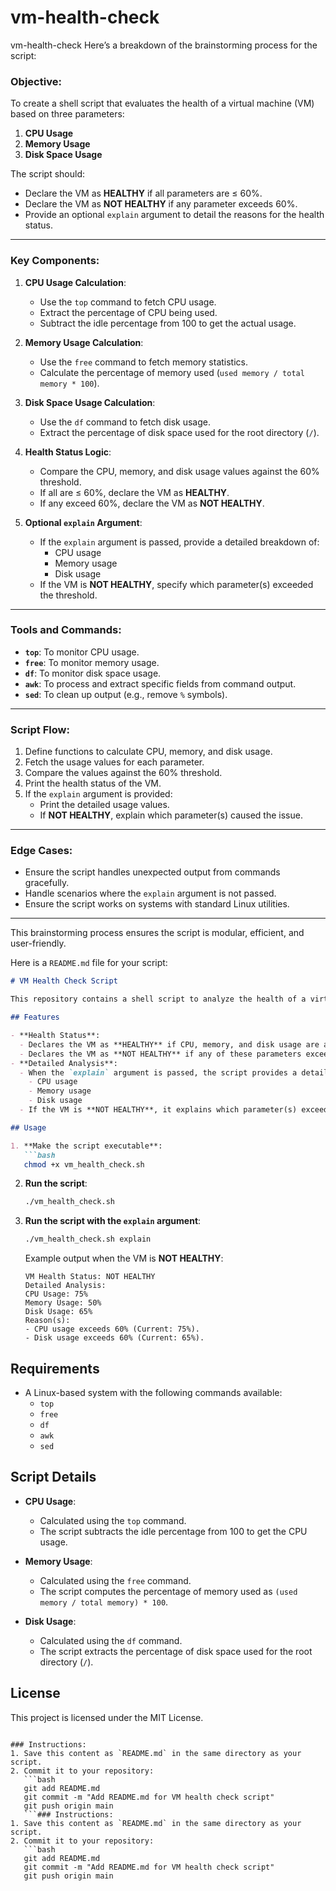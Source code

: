 # vm-health-check
vm-health-check
Here’s a breakdown of the brainstorming process for the script:

### Objective:
To create a shell script that evaluates the health of a virtual machine (VM) based on three parameters:
1. **CPU Usage**
2. **Memory Usage**
3. **Disk Space Usage**

The script should:
- Declare the VM as **HEALTHY** if all parameters are ≤ 60%.
- Declare the VM as **NOT HEALTHY** if any parameter exceeds 60%.
- Provide an optional `explain` argument to detail the reasons for the health status.

---

### Key Components:
1. **CPU Usage Calculation**:
   - Use the `top` command to fetch CPU usage.
   - Extract the percentage of CPU being used.
   - Subtract the idle percentage from 100 to get the actual usage.

2. **Memory Usage Calculation**:
   - Use the `free` command to fetch memory statistics.
   - Calculate the percentage of memory used (`used memory / total memory * 100`).

3. **Disk Space Usage Calculation**:
   - Use the `df` command to fetch disk usage.
   - Extract the percentage of disk space used for the root directory (`/`).

4. **Health Status Logic**:
   - Compare the CPU, memory, and disk usage values against the 60% threshold.
   - If all are ≤ 60%, declare the VM as **HEALTHY**.
   - If any exceed 60%, declare the VM as **NOT HEALTHY**.

5. **Optional `explain` Argument**:
   - If the `explain` argument is passed, provide a detailed breakdown of:
     - CPU usage
     - Memory usage
     - Disk usage
   - If the VM is **NOT HEALTHY**, specify which parameter(s) exceeded the threshold.

---

### Tools and Commands:
- **`top`**: To monitor CPU usage.
- **`free`**: To monitor memory usage.
- **`df`**: To monitor disk space usage.
- **`awk`**: To process and extract specific fields from command output.
- **`sed`**: To clean up output (e.g., remove `%` symbols).

---

### Script Flow:
1. Define functions to calculate CPU, memory, and disk usage.
2. Fetch the usage values for each parameter.
3. Compare the values against the 60% threshold.
4. Print the health status of the VM.
5. If the `explain` argument is provided:
   - Print the detailed usage values.
   - If **NOT HEALTHY**, explain which parameter(s) caused the issue.

---

### Edge Cases:
- Ensure the script handles unexpected output from commands gracefully.
- Handle scenarios where the `explain` argument is not passed.
- Ensure the script works on systems with standard Linux utilities.

---

This brainstorming process ensures the script is modular, efficient, and user-friendly.

Here is a `README.md` file for your script:

```markdown
# VM Health Check Script

This repository contains a shell script to analyze the health of a virtual machine (VM) based on CPU, memory, and disk space usage.

## Features

- **Health Status**:
  - Declares the VM as **HEALTHY** if CPU, memory, and disk usage are all ≤ 60%.
  - Declares the VM as **NOT HEALTHY** if any of these parameters exceed 60%.
- **Detailed Analysis**:
  - When the `explain` argument is passed, the script provides a detailed breakdown of:
    - CPU usage
    - Memory usage
    - Disk usage
  - If the VM is **NOT HEALTHY**, it explains which parameter(s) exceeded the threshold and displays their current usage.

## Usage

1. **Make the script executable**:
   ```bash
   chmod +x vm_health_check.sh
   ```

2. **Run the script**:
   ```bash
   ./vm_health_check.sh
   ```

3. **Run the script with the `explain` argument**:
   ```bash
   ./vm_health_check.sh explain
   ```

   Example output when the VM is **NOT HEALTHY**:
   ```
   VM Health Status: NOT HEALTHY
   Detailed Analysis:
   CPU Usage: 75%
   Memory Usage: 50%
   Disk Usage: 65%
   Reason(s):
   - CPU usage exceeds 60% (Current: 75%).
   - Disk usage exceeds 60% (Current: 65%).
   ```

## Requirements

- A Linux-based system with the following commands available:
  - `top`
  - `free`
  - `df`
  - `awk`
  - `sed`

## Script Details

- **CPU Usage**:
  - Calculated using the `top` command.
  - The script subtracts the idle percentage from 100 to get the CPU usage.

- **Memory Usage**:
  - Calculated using the `free` command.
  - The script computes the percentage of memory used as `(used memory / total memory) * 100`.

- **Disk Usage**:
  - Calculated using the `df` command.
  - The script extracts the percentage of disk space used for the root directory (`/`).

## License

This project is licensed under the MIT License.
```

### Instructions:
1. Save this content as `README.md` in the same directory as your script.
2. Commit it to your repository:
   ```bash
   git add README.md
   git commit -m "Add README.md for VM health check script"
   git push origin main
   ```### Instructions:
1. Save this content as `README.md` in the same directory as your script.
2. Commit it to your repository:
   ```bash
   git add README.md
   git commit -m "Add README.md for VM health check script"
   git push origin main
   ```